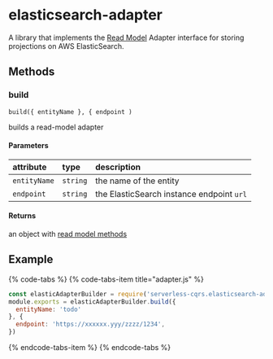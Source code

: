 # elasticsearch-adapter

A library that implements the [Read Model](https://serverless-cqrs.gitbook.io/serverless-cqrs/advanced/repository/read-model.md) Adapter interface for storing projections on AWS ElasticSearch.

## Methods

### build

`build({ entityName }, { endpoint )` 

builds a read-model adapter 

#### Parameters

| attribute | type | description |
| :--- | :--- | :--- |
| `entityName` | `string` | the name of the entity |
| `endpoint` | `string` | the ElasticSearch instance endpoint `url` |

#### Returns

an object with [read model methods](https://serverless-cqrs.gitbook.io/serverless-cqrs/advanced/repository/read-model.md#methods)

## Example

{% code-tabs %}
{% code-tabs-item title="adapter.js" %}
```javascript
const elasticAdapterBuilder = require('serverless-cqrs.elasticsearch-adapter')
module.exports = elasticAdapterBuilder.build({ 
  entityName: 'todo'
}, {
  endpoint: 'https://xxxxxx.yyy/zzzz/1234',
})
```
{% endcode-tabs-item %}
{% endcode-tabs %}

